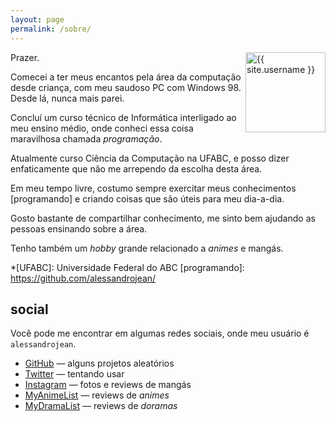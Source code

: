```yaml
---
layout: page
permalink: /sobre/
---
```


<img itemprop="image" class="profile-picture" src="{{ site.avatar_url }}" alt="{{ site.username }}" width="128" align="right">

Prazer.

Comecei a ter meus encantos pela área da computação desde
criança, com meu saudoso PC com Windows 98. Desde lá, 
nunca mais parei.

Concluí um curso técnico de Informática
interligado ao meu ensino médio, onde conheci
essa coisa maravilhosa chamada *programação*.

Atualmente curso Ciência da Computação
na UFABC, e posso dizer enfaticamente que não me
arrependo da escolha desta área.

Em meu tempo livre, costumo sempre exercitar meus
conhecimentos [programando] e criando coisas que são
úteis para meu dia-a-dia.

Gosto bastante de compartilhar conhecimento, me sinto
bem ajudando as pessoas ensinando sobre a área.

Tenho também um *hobby* grande relacionado a *animes* e mangás.

*[UFABC]: Universidade Federal do ABC
[programando]: https://github.com/alessandrojean/

## social

Você pode me encontrar em algumas redes sociais, onde
meu usuário é `alessandrojean`.

- [GitHub] &mdash; alguns projetos aleatórios
- [Twitter] &mdash; tentando usar
- [Instagram] &mdash; fotos e reviews de mangás
- [MyAnimeList] &mdash; reviews de *animes*
- [MyDramaList] &mdash; reviews de *doramas*

[GitHub]: https://github.com/alessandrojean/
[Twitter]: https://twitter.com/alessandrojean_/
[Instagram]: https://instagram.com/alessandrojean/
[MyAnimeList]: https://myanimelist.net/profile/alessandrojean/
[MyDramaList]: https://mydramalist.com/profile/alessandrojean/